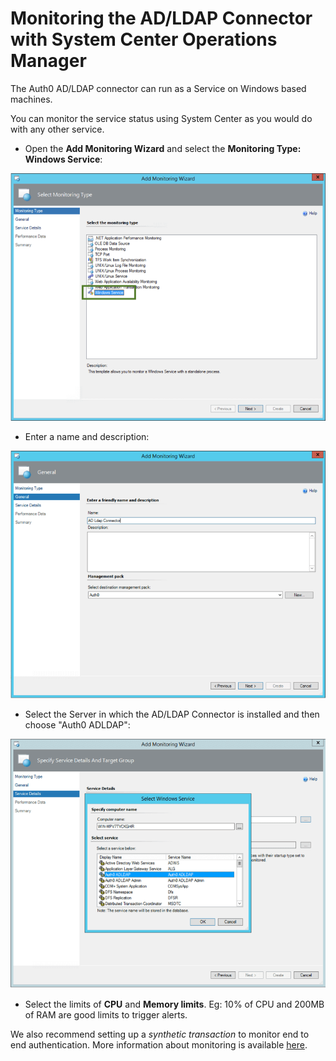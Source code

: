 # Monitoring the AD/LDAP Connector with System Center Operations Manager

The Auth0 AD/LDAP connector can run as a Service on Windows based machines.

You can monitor the service status using System Center as you would do with any other service.

* Open the __Add Monitoring Wizard__ and select the __Monitoring Type: Windows Service__:

![ss-2014-12-11T22-48-51.png](/media/articles/connector/scom-monitoring/ss-2014-12-11T22-48-51.png)

* Enter a name and description:

![ss-2014-12-11T22-49-57.png](/media/articles/connector/scom-monitoring/ss-2014-12-11T22-49-57.png)

* Select the Server in which the AD/LDAP Connector is installed and then choose "Auth0 ADLDAP":

![ss-2014-12-11T22-50-37.png](/media/articles/connector/scom-monitoring/ss-2014-12-11T22-50-37.png)

* Select the limits of **CPU** and **Memory limits**. Eg: 10% of CPU and 200MB of RAM are good limits to trigger alerts.

We also recommend setting up a _synthetic transaction_ to monitor end to end authentication. More information about monitoring is available [here](/monitoring).